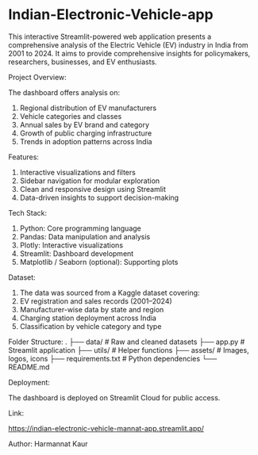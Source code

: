 # Indian-Electronic-Vehicle-app
This interactive Streamlit-powered web application presents a comprehensive analysis of the Electric Vehicle (EV) industry in India from 2001 to 2024.
It aims to provide comprehensive insights for policymakers, researchers, businesses, and EV enthusiasts.

Project Overview:

The dashboard offers analysis on:
1. Regional distribution of EV manufacturers
2. Vehicle categories and classes
3. Annual sales by EV brand and category
4. Growth of public charging infrastructure
5. Trends in adoption patterns across India

Features:

1. Interactive visualizations and filters
2. Sidebar navigation for modular exploration
3. Clean and responsive design using Streamlit
4. Data-driven insights to support decision-making

Tech Stack:
1. Python: Core programming language
2. Pandas: Data manipulation and analysis
3. Plotly: Interactive visualizations
4. Streamlit: Dashboard development
5. Matplotlib / Seaborn (optional): Supporting plots

Dataset:
1. The data was sourced from a Kaggle dataset covering:
2. EV registration and sales records (2001–2024)
3. Manufacturer-wise data by state and region
4. Charging station deployment across India
5. Classification by vehicle category and type

Folder Structure:
.
├── data/                     # Raw and cleaned datasets
├── app.py                   # Streamlit application
├── utils/                   # Helper functions
├── assets/                  # Images, logos, icons
├── requirements.txt         # Python dependencies
└── README.md

Deployment:

The dashboard is deployed on Streamlit Cloud for public access.

Link: 

https://indian-electronic-vehicle-mannat-app.streamlit.app/

Author:
Harmannat Kaur

